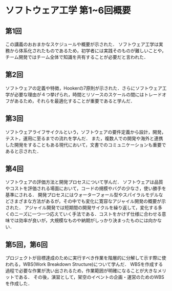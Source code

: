 # ソフトウェア工学 第1~6回概要
## 第1回
この講義のおおまかなスケジュールや概要が示された．
ソフトウェア工学は実務から体系化されたものであるため，初学者には実践そのものが難しいことや，チーム開発ではチーム全体で知識を共有することが必要だと言われた．

## 第2回
ソフトウェアの定義や特徴，Hookerの7原則が示された．さらにソフトウェア工学が必要な理由が４つ挙げられ，時間とリソースのスケールの間にはトレードオフがあるため，それらを最適化することが重要であると学んだ．

## 第3回
ソフトウェアライフサイクルという，ソフトウェアの要件定義から設計，開発，テスト，運用に至るまでの流れを学んだ．
また，複数人での開発や海外と連携した開発をすることもある現代において，文書でのコミュニケーションも重要であると示された．

## 第4回
ソフトウェアの評価方法と開発プロセスについて学んだ．
ソフトウェアは品質やコストを評価される場面において，コードの規模やバグの少なさ，使い勝手を基準にされる．
開発プロセスにはウォーターフォール型やスパイラルモデルなどさまざまな方法があるが，その中でも変化に寛容なアジャイル開発の概要が示された．
アジャイル開発では短期間の開発サイクルを繰り返して，変化する多くのニーズに一つ一つ応えていく手法である．コストをかけず仕様に合わせる意味では効率が良いが，大規模なものや納期がしっかり決まったものには向かない．

## 第5回，第6回
プロジェクトが目標達成のために実行すべき作業を階層的に分解して示す際に使われる，WBS(Work Breakdown Structure)について学んだ．
WBSを作成する過程で必要な作業が洗い出されるため，作業範囲が明確になることが大きなメリットである．
その後，演習として，架空のイベントの企画・運営のためのWBSを作成した．
